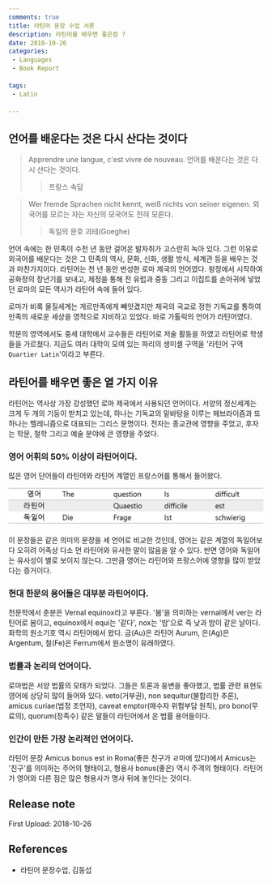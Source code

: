 ```yaml
---
comments: true
title: 라틴어 문장 수업 서론
description: 라틴어를 배우면 좋은점 ?
date: 2018-10-26
categories:
 - Languages
 - Book Report

tags:
 - Latin

---
```


## 언어를 배운다는 것은 다시 산다는 것이다

> Apprendre une langue, c'est vivre de nouveau.
> 언어를 배운다는 것은 다시 산다는 것이다.
>> 프랑스 속담

> Wer fremde Sprachen nicht kennt, weiß nichts von seiner eigenen.
> 외국어를 모르는 자는 자신의 모국어도 전혀 모른다.
>> 독일의 문호 괴테(Goeghe)

언어 속에는 한 민족이 수천 년 동안 걸어온 발자취가 고스란히 녹아 있다. 그런 이유로 외국어를 배운다는 것은 그 민족의 역사, 문화, 신화, 생활 방식, 세계관 등을 배우는 것과 마찬가지이다. 라틴어는 천 년 동안 번성한 로마 제국의 언어였다. 왕정에서 시작하여 공화정의 장년기를 보내고, 제정을 통해 전 유럽과 중동 그리고 이집트를 손아귀에 넣었던 로마의 모든 역사가 라틴어 속에 들어 있다.

로마가 비록 물질세계는 게르만족에게 빼앗겼지만 제국의 국교로 정한 기독교를 통하여 만족의 새로운 세상을 영적으로 지비하고 있었다. 바로 가톨릭의 언어가 라틴어였다.

학문의 영역에서도 중세 대학에서 교수들은 라틴어로 저술 활동을 하였고 라틴어로 학생들을 가르쳤다. 지금도 여러 대학이 모여 있는 파리의 생미셸 구역을 '라틴어 구역 `Quartier Latin`'이라고 부른다.

## 라틴어를 배우면 좋은 열 가지 이유

라틴어는 역사상 가장 강성했던 로마 제국에서 사용되던 언어이다. 서양의 정신세계는 크게 두 개의 기둥이 받치고 있는데, 하나는 기독교의 밑바탕을 이루는 헤브라이즘과 또 하나는 헬레니즘으로 대표되는 그리스 문명이다. 전자는 종교관에 영향을 주었고, 후자는 학문, 철학 그리고 예술 분야에 큰 영향을 주었다.

### 영어 어휘의 50% 이상이 라틴어이다.
많은 영어 단어들이 라틴어와 라틴어 계열인 프랑스어를 통해서 들어왔다.

![](https://github.com/mikail0205/mikail0205.github.io/blob/master/assets/images/2018/book%20report/%EB%9D%BC%ED%8B%B4%EC%96%B4/%EC%98%81%EC%96%B4%EC%96%B4%ED%9C%9850%ED%8D%BC%EC%84%BC%ED%8A%B8%EB%9D%BC%ED%8B%B4%EC%96%B4.png?raw=true)

이 문장들은 같은 의미의 문장을 세 언어로 비교한 것인데, 영어는 같은 계열의 독일어보다 오히려 어족상 다소 먼 라틴어와 유사한 말이 많음을 알 수 있다. 반면 영어와 독일어는 유사성이 별로 보이지 않는다. 그만큼 영어는 라틴어와 프랑스어에 영향을 많이 받았다는 증거이다.

### 현대 한문의 용어들은 대부분 라틴어이다.

천문학에서 춘분은 Vernal equinox라고 부른다. '봄'을 의미하는 vernal에서 ver는 라틴어로 봄이고, equinox에서 equi는 '같다', nox는 '밤'으로 즉 낮과 밤이 같은 날이다. 화학의 원소기호 역시 라틴어에서 왔다. 금(Au)은 라틴어 Aurum, 은(Ag)은 Argentum, 철(Fe)은 Ferrum에서 원소명이 유래하였다.

### 법률과 논리의 언어이다.
로마법은 서양 법률의 모태가 되었다. 그들은 토론과 웅변을 좋아했고, 법률 관련 표현도 영어에 상당히 많이 들어와 있다. veto(거부권), non sequitur(불합리한 추론), amicus curiae(법정 조언자), caveat emptor(매수자 위험부담 원칙), pro bono(무료의), quorum(정족수) 같은 말들이 라틴어에서 온 법률 용어들이다.

### 인간이 만든 가장 논리적인 언어이다.
라틴어 문장 Amicus bonus est in Roma(좋은 친구가 ㄹ마에 있다)에서 Amicus는 '친구'를 의미하는 주어의 형태이고, 형용사 bonus(좋은) 역시 주격의 형태이다. 라틴어가 영어와 다른 점은 많은 형용사가 명사 뒤에 놓인다는 것이다.





## Release note
First Upload: 2018-10-26

## References
- 라틴어 문장수업, 김동섭